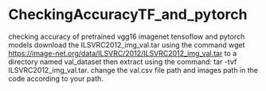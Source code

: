 # CheckingAccuracyTF_and_pytorch
checking accuracy of pretrained vgg16 imagenet tensoflow and pytorch models 
download the ILSVRC2012_img_val.tar using the command wget https://image-net.org/data/ILSVRC/2012/ILSVRC2012_img_val.tar to a directory named val_dataset then extract
using the command: tar -tvf ILSVRC2012_img_val.tar.
change the val.csv file path and images path in the code according to your path.
